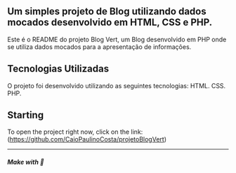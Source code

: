 ## Um simples projeto de Blog utilizando dados mocados desenvolvido em HTML, CSS e PHP.

Este é o README do projeto Blog Vert, um Blog desenvolvido em PHP onde se utiliza dados mocados para a apresentação de informações.

## Tecnologias Utilizadas
O projeto foi desenvolvido utilizando as seguintes tecnologias:
HTML.
CSS.
PHP.

## Starting 

To open the project right now, click on the link: (https://github.com/CaioPaulinoCosta/projetoBlogVert)

--- 

##### Make with 🧠
